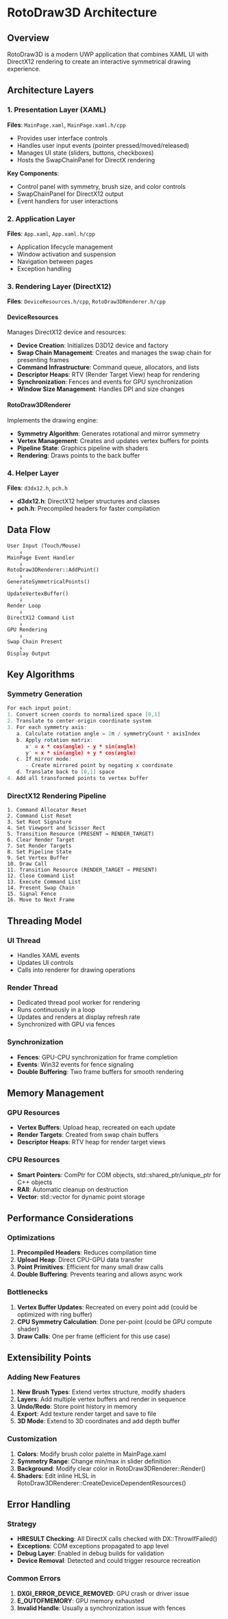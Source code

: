 # RotoDraw3D Architecture

## Overview
RotoDraw3D is a modern UWP application that combines XAML UI with DirectX12 rendering to create an interactive symmetrical drawing experience.

## Architecture Layers

### 1. Presentation Layer (XAML)
**Files**: `MainPage.xaml`, `MainPage.xaml.h/cpp`

- Provides user interface controls
- Handles user input events (pointer pressed/moved/released)
- Manages UI state (sliders, buttons, checkboxes)
- Hosts the SwapChainPanel for DirectX rendering

**Key Components**:
- Control panel with symmetry, brush size, and color controls
- SwapChainPanel for DirectX12 output
- Event handlers for user interactions

### 2. Application Layer
**Files**: `App.xaml`, `App.xaml.h/cpp`

- Application lifecycle management
- Window activation and suspension
- Navigation between pages
- Exception handling

### 3. Rendering Layer (DirectX12)
**Files**: `DeviceResources.h/cpp`, `RotoDraw3DRenderer.h/cpp`

#### DeviceResources
Manages DirectX12 device and resources:
- **Device Creation**: Initializes D3D12 device and factory
- **Swap Chain Management**: Creates and manages the swap chain for presenting frames
- **Command Infrastructure**: Command queue, allocators, and lists
- **Descriptor Heaps**: RTV (Render Target View) heap for rendering
- **Synchronization**: Fences and events for GPU synchronization
- **Window Size Management**: Handles DPI and size changes

#### RotoDraw3DRenderer
Implements the drawing engine:
- **Symmetry Algorithm**: Generates rotational and mirror symmetry
- **Vertex Management**: Creates and updates vertex buffers for points
- **Pipeline State**: Graphics pipeline with shaders
- **Rendering**: Draws points to the back buffer

### 4. Helper Layer
**Files**: `d3dx12.h`, `pch.h`

- **d3dx12.h**: DirectX12 helper structures and classes
- **pch.h**: Precompiled headers for faster compilation

## Data Flow

```
User Input (Touch/Mouse)
    ↓
MainPage Event Handler
    ↓
RotoDraw3DRenderer::AddPoint()
    ↓
GenerateSymmetricalPoints()
    ↓
UpdateVertexBuffer()
    ↓
Render Loop
    ↓
DirectX12 Command List
    ↓
GPU Rendering
    ↓
Swap Chain Present
    ↓
Display Output
```

## Key Algorithms

### Symmetry Generation
```cpp
For each input point:
1. Convert screen coords to normalized space [0,1]
2. Translate to center-origin coordinate system
3. For each symmetry axis:
   a. Calculate rotation angle = 2π / symmetryCount * axisIndex
   b. Apply rotation matrix:
      x' = x * cos(angle) - y * sin(angle)
      y' = x * sin(angle) + y * cos(angle)
   c. If mirror mode:
      - Create mirrored point by negating x coordinate
   d. Translate back to [0,1] space
4. Add all transformed points to vertex buffer
```

### DirectX12 Rendering Pipeline
```
1. Command Allocator Reset
2. Command List Reset
3. Set Root Signature
4. Set Viewport and Scissor Rect
5. Transition Resource (PRESENT → RENDER_TARGET)
6. Clear Render Target
7. Set Render Targets
8. Set Pipeline State
9. Set Vertex Buffer
10. Draw Call
11. Transition Resource (RENDER_TARGET → PRESENT)
12. Close Command List
13. Execute Command List
14. Present Swap Chain
15. Signal Fence
16. Move to Next Frame
```

## Threading Model

### UI Thread
- Handles XAML events
- Updates UI controls
- Calls into renderer for drawing operations

### Render Thread
- Dedicated thread pool worker for rendering
- Runs continuously in a loop
- Updates and renders at display refresh rate
- Synchronized with GPU via fences

### Synchronization
- **Fences**: GPU-CPU synchronization for frame completion
- **Events**: Win32 events for fence signaling
- **Double Buffering**: Two frame buffers for smooth rendering

## Memory Management

### GPU Resources
- **Vertex Buffers**: Upload heap, recreated on each update
- **Render Targets**: Created from swap chain buffers
- **Descriptor Heaps**: RTV heap for render target views

### CPU Resources
- **Smart Pointers**: ComPtr for COM objects, std::shared_ptr/unique_ptr for C++ objects
- **RAII**: Automatic cleanup on destruction
- **Vector**: std::vector for dynamic point storage

## Performance Considerations

### Optimizations
1. **Precompiled Headers**: Reduces compilation time
2. **Upload Heap**: Direct CPU-GPU data transfer
3. **Point Primitives**: Efficient for many small draw calls
4. **Double Buffering**: Prevents tearing and allows async work

### Bottlenecks
1. **Vertex Buffer Updates**: Recreated on every point add (could be optimized with ring buffer)
2. **CPU Symmetry Calculation**: Done per-point (could be GPU compute shader)
3. **Draw Calls**: One per frame (efficient for this use case)

## Extensibility Points

### Adding New Features
1. **New Brush Types**: Extend vertex structure, modify shaders
2. **Layers**: Add multiple vertex buffers and render in sequence
3. **Undo/Redo**: Store point history in memory
4. **Export**: Add texture render target and save to file
5. **3D Mode**: Extend to 3D coordinates and add depth buffer

### Customization
1. **Colors**: Modify brush color palette in MainPage.xaml
2. **Symmetry Range**: Change min/max in slider definition
3. **Background**: Modify clear color in RotoDraw3DRenderer::Render()
4. **Shaders**: Edit inline HLSL in RotoDraw3DRenderer::CreateDeviceDependentResources()

## Error Handling

### Strategy
- **HRESULT Checking**: All DirectX calls checked with DX::ThrowIfFailed()
- **Exceptions**: COM exceptions propagated to app level
- **Debug Layer**: Enabled in debug builds for validation
- **Device Removal**: Detected and could trigger resource recreation

### Common Errors
1. **DXGI_ERROR_DEVICE_REMOVED**: GPU crash or driver issue
2. **E_OUTOFMEMORY**: GPU memory exhausted
3. **Invalid Handle**: Usually a synchronization issue with fences
